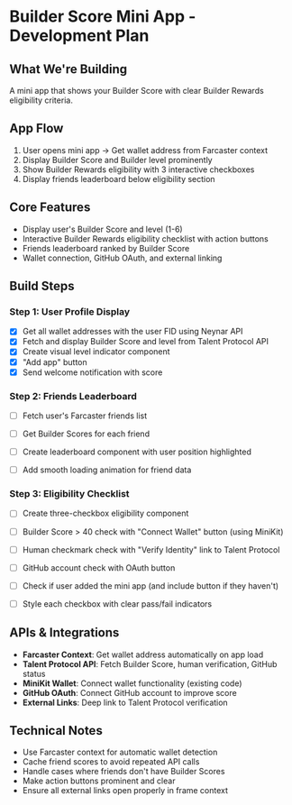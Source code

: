 # Builder Score Mini App - Development Plan

## What We're Building

A mini app that shows your Builder Score with clear Builder Rewards eligibility criteria.

## App Flow

1. User opens mini app → Get wallet address from Farcaster context
2. Display Builder Score and Builder level prominently
3. Show Builder Rewards eligibility with 3 interactive checkboxes
4. Display friends leaderboard below eligibility section

## Core Features

- Display user's Builder Score and level (1-6)
- Interactive Builder Rewards eligibility checklist with action buttons
- Friends leaderboard ranked by Builder Score
- Wallet connection, GitHub OAuth, and external linking

## Build Steps

### Step 1: User Profile Display

- [x] Get all wallet addresses with the user FID using Neynar API
- [x] Fetch and display Builder Score and level from Talent Protocol API
- [x] Create visual level indicator component
- [x] "Add app" button
- [x] Send welcome notification with score

### Step 2: Friends Leaderboard

- [ ] Fetch user's Farcaster friends list
- [ ] Get Builder Scores for each friend
- [ ] Create leaderboard component with user position highlighted
- [ ] Add smooth loading animation for friend data


### Step 3: Eligibility Checklist

- [ ] Create three-checkbox eligibility component
- [ ] Builder Score > 40 check with "Connect Wallet" button (using MiniKit)
- [ ] Human checkmark check with "Verify Identity" link to Talent Protocol
- [ ] GitHub account check with OAuth button
- [ ] Check if user added the mini app (and include button if they haven't)
- [ ] Style each checkbox with clear pass/fail indicators



## APIs & Integrations

- **Farcaster Context**: Get wallet address automatically on app load
- **Talent Protocol API**: Fetch Builder Score, human verification, GitHub status
- **MiniKit Wallet**: Connect wallet functionality (existing code)
- **GitHub OAuth**: Connect GitHub account to improve score
- **External Links**: Deep link to Talent Protocol verification


## Technical Notes

- Use Farcaster context for automatic wallet detection
- Cache friend scores to avoid repeated API calls
- Handle cases where friends don't have Builder Scores
- Make action buttons prominent and clear
- Ensure all external links open properly in frame context
